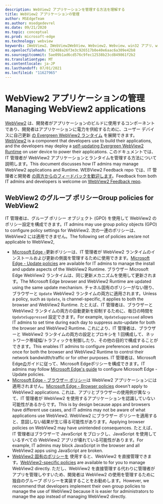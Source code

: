 ```yaml
---
description: WebView2 アプリケーションを管理する方法を理解する
title: WebView2 アプリケーションの管理
author: MSEdgeTeam
ms.author: msedgedevrel
ms.date: 09/21/2020
ms.topic: conceptual
ms.prod: microsoft-edge
ms.technology: webview
keywords: IWebView2、IWebView2WebView、Webview2、Webview、win32 アプリ、win32、edge、ICoreWebView2、ICoreWebView2Host、ブラウザー コントロール、エッジ HTML、エンタープライズ、グループ ポリシー、管理性
ms.openlocfilehash: f32488a26f3e3c926517b0e40e6aac6a309e42b8
ms.sourcegitcommit: 5ae09b1ad6cd576c9fec12538b23cd849861f2b2
ms.translationtype: MT
ms.contentlocale: ja-JP
ms.lasthandoff: 07/01/2021
ms.locfileid: "11627965"
---
```

# <a name="managing-webview2-applications"></a><span data-ttu-id="b2171-104">WebView2 アプリケーションの管理</span><span class="sxs-lookup"><span data-stu-id="b2171-104">Managing WebView2 applications</span></span>  

<span data-ttu-id="b2171-105">[WebView2][WebView2Landing] は、開発者がアプリケーションのビルドに使用するコンポーネントであり、開発者はアプリケーションに電力を供給するために、ユーザー デバイスに自己更新 [の Evergreen WebView2 ランタイム][Webview2ConceptsDistributionUnderstandRuntimeInstallerPreview] を展開できます。</span><span class="sxs-lookup"><span data-stu-id="b2171-105">[WebView2][WebView2Landing] is a component that developers use to build their applications, and the developers may deploy a [self-updating Evergreen WebView2 Runtime][Webview2ConceptsDistributionUnderstandRuntimeInstallerPreview] on user device to power their applications.</span></span>  <span data-ttu-id="b2171-106">このドキュメントでは、IT 管理者が WebView2 アプリケーションとランタイムを管理する方法について説明します。</span><span class="sxs-lookup"><span data-stu-id="b2171-106">This document discusses how IT admins may manage WebView2 applications and Runtime.</span></span>  <span data-ttu-id="b2171-107">WEBView2 Feedback repo では、IT 管理者と開発者 [の両方からのフィードバックを歓迎します][GithubMicrosoftedgeWebviewfeddback]。</span><span class="sxs-lookup"><span data-stu-id="b2171-107">Feedback from both IT admins and developers is welcome on [WebView2 Feedback repo][GithubMicrosoftedgeWebviewfeddback].</span></span>  

## <a name="group-policies-for-webview2"></a><span data-ttu-id="b2171-108">WebView2 のグループ ポリシー</span><span class="sxs-lookup"><span data-stu-id="b2171-108">Group policies for WebView2</span></span>  

<span data-ttu-id="b2171-109">IT 管理者は、グループ ポリシー オブジェクト \(GPO\) を使用して WebView2 のポリシー設定を構成できます。</span><span class="sxs-lookup"><span data-stu-id="b2171-109">IT admins may use group policy objects \(GPO\) to configure policy settings for WebView2.</span></span>  <span data-ttu-id="b2171-110">次の一連のポリシーは、WebView2 には適用できません。</span><span class="sxs-lookup"><span data-stu-id="b2171-110">The following set of policies are/are not applicable to WebView2,</span></span>  

*   <span data-ttu-id="b2171-111">[Microsoft Edge -][EdgeUpdatePolicies]更新ポリシーは、IT 管理者が WebView2 ランタイムのインストールおよび更新の側面を管理するために使用できます。</span><span class="sxs-lookup"><span data-stu-id="b2171-111">[Microsoft Edge - Update policies][EdgeUpdatePolicies] are available for IT admins to manage the install and update aspects of the WebView2 Runtime.</span></span>  <span data-ttu-id="b2171-112">ブラウザー Microsoft Edge WebView2 ランタイムは、同じ更新メカニズムを使用して更新されます。</span><span class="sxs-lookup"><span data-stu-id="b2171-112">The Microsoft Edge browser and WebView2 Runtime are updated using the same update mechanism.</span></span>  <span data-ttu-id="b2171-113">チャネル固有のポリシーがない限り、ブラウザーと `Update` WebView2 ランタイムの両方に適用されます。</span><span class="sxs-lookup"><span data-stu-id="b2171-113">Unless a policy, such as `Update`, is channel-specific, it applies to both the browser and WebView2 Runtime.</span></span>  <span data-ttu-id="b2171-114">たとえば、IT 管理者は、ブラウザーと WebView2 ランタイムの両方の自動更新を抑制するために、毎日の時間を `UpdateSuppressed` 設定できます。</span><span class="sxs-lookup"><span data-stu-id="b2171-114">For example, `UpdateSuppressed` allows IT admins to set time during each day to suppress auto-update for both the browser and WebView2 Runtime.</span></span>  <span data-ttu-id="b2171-115">これにより、IT 管理者は、ブラウザーと WebView2 ランタイムの両方の設定とプロキシを 1 回構成して、ネットワーク帯域幅/トラフィックを制御したり、その他の目的で構成することができます。</span><span class="sxs-lookup"><span data-stu-id="b2171-115">This enables IT admins to configure preferences and proxies once for both the browser and WebView2 Runtime to control their network bandwidth/traffic or for other purposes.</span></span>  <span data-ttu-id="b2171-116">IT 管理者は、Microsoft Edge[の][ConfigureMicrosoftEdge]ガイドに従って、Microsoft Edgeポリシーを構成できます。</span><span class="sxs-lookup"><span data-stu-id="b2171-116">IT admins may follow [Microsoft Edge's guide][ConfigureMicrosoftEdge] to configure Microsoft Edge - Update policies.</span></span>  
*   <span data-ttu-id="b2171-117">[Microsoft Edge - ブラウザー ポリシー][EdgeBrowserPolicies]は WebView2 アプリケーションには適用されません。</span><span class="sxs-lookup"><span data-stu-id="b2171-117">[Microsoft Edge - Browser policies][EdgeBrowserPolicies] doesn't apply to WebView2 applications.</span></span>  <span data-ttu-id="b2171-118">これは、アプリとブラウザーの使用例が異なって、IT 管理者が WebView2 を使用するアプリケーションを認識していない可能性があるからです。</span><span class="sxs-lookup"><span data-stu-id="b2171-118">This is by design because apps and browsers have different use cases, and IT admins may not be aware of what applications use WebView2.</span></span>  <span data-ttu-id="b2171-119">WebView2 にブラウザー ポリシーを適用すると、意図しない結果が生じ得る可能性があります。</span><span class="sxs-lookup"><span data-stu-id="b2171-119">Applying browser policies on WebView2 may have unintended consequences.</span></span>  <span data-ttu-id="b2171-120">たとえば、IT 管理者はブラウザーで JavaScript をブロックし、JavaScript を使用しているすべての WebView2 アプリが壊れている可能性があります。</span><span class="sxs-lookup"><span data-stu-id="b2171-120">For example, IT admins may block JavaScript in the browser and all WebView2 apps using JavaScript are broken.</span></span>  
*   <span data-ttu-id="b2171-121">[WebView2 固有のポリシーを][WebView2Policies] 使用すると、WebView2 を直接管理できます。</span><span class="sxs-lookup"><span data-stu-id="b2171-121">[WebView2-specific policies][WebView2Policies] are available to for you to manage WebView2 directly.</span></span>  <span data-ttu-id="b2171-122">ただし、WebView2 を直接管理する代わりに管理者がアプリを管理しやすいため、開発者は WebView2 の使用を管理するために独自のグループ ポリシーを実装することをお勧めします。</span><span class="sxs-lookup"><span data-stu-id="b2171-122">However, we recommend that developers implement their own group policies to manage the use of WebView2 because it is easier for administrators to manage the app instead of managing WebView2 directly.</span></span>  

<!-- Links -->  

[Webview2ConceptsDistributionUnderstandRuntimeInstallerPreview]: ./distribution.md#understanding-the-webview2-runtime "WebView2 ランタイムとインストーラー (プレビュー) - WebView2 を使用したアプリケーションの配布について|Microsoft Docs"  

[WebView2Landing]: ../index.md "WebView2 Microsoft Edge (プレビュー) の概要|Microsoft Docs"  

[EdgeUpdatePolicies]: /deployedge/microsoft-edge-update-policies "Microsoft Edge - ポリシーの更新|Microsoft Docs"  
[EdgeBrowserPolicies]: /deployedge/microsoft-edge-policies "Microsoft Edge - ブラウザー ポリシー|Microsoft Docs"  
[ConfigureMicrosoftEdge]: /deployedge/configure-microsoft-edge "サーバー Microsoft Edgeポリシー設定を構成Windows |Microsoft Docs"  
[WebView2Policies]: /deployedge/microsoft-edge-webview-policies "Microsoft EdgeWebView2 ポリシー ドキュメント |Microsoft Docs" 

[GithubMicrosoftedgeWebviewfeddback]: https://github.com/MicrosoftEdge/WebViewFeedback "WebView フィードバック - MicrosoftEdge/WebViewFeedback | GitHub"  
